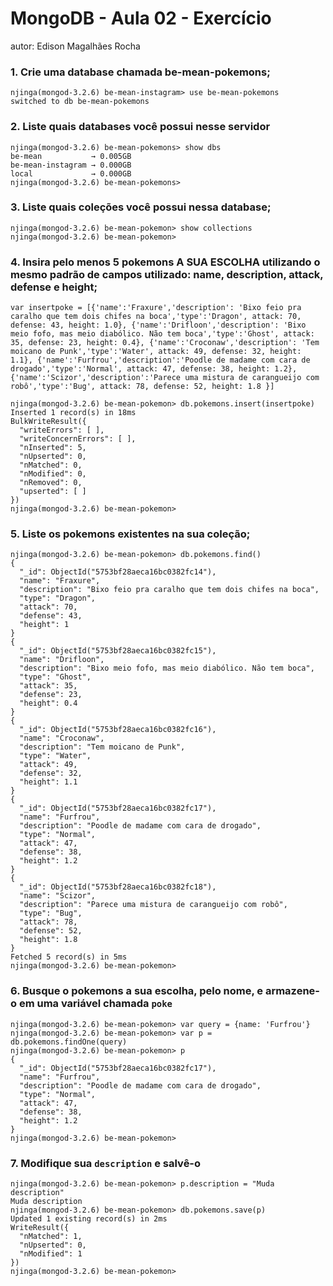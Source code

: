 # MongoDB - Aula 02 - Exercício
autor: Edison Magalhães Rocha


### 1. Crie uma database chamada be-mean-pokemons;
```
njinga(mongod-3.2.6) be-mean-instagram> use be-mean-pokemons
switched to db be-mean-pokemons
```

### 2. Liste quais databases você possui nesse servidor
```
njinga(mongod-3.2.6) be-mean-pokemons> show dbs
be-mean           → 0.005GB
be-mean-instagram → 0.000GB
local             → 0.000GB
njinga(mongod-3.2.6) be-mean-pokemons> 
```

### 3. Liste quais coleções você possui nessa database;
```
njinga(mongod-3.2.6) be-mean-pokemon> show collections
njinga(mongod-3.2.6) be-mean-pokemon>
```

### 4. Insira pelo menos 5 pokemons A SUA ESCOLHA utilizando o mesmo padrão de campos utilizado: name, description, attack, defense e height;
```
var insertpoke = [{'name':'Fraxure','description': 'Bixo feio pra caralho que tem dois chifes na boca','type':'Dragon', attack: 70, defense: 43, height: 1.0}, {'name':'Drifloon','description': 'Bixo meio fofo, mas meio diabólico. Não tem boca','type':'Ghost', attack: 35, defense: 23, height: 0.4}, {'name':'Croconaw','description': 'Tem moicano de Punk','type':'Water', attack: 49, defense: 32, height: 1.1}, {'name':'Furfrou','description':'Poodle de madame com cara de drogado','type':'Normal', attack: 47, defense: 38, height: 1.2}, {'name':'Scizor','description':'Parece uma mistura de carangueijo com robô','type':'Bug', attack: 78, defense: 52, height: 1.8 }]

njinga(mongod-3.2.6) be-mean-pokemon> db.pokemons.insert(insertpoke)
Inserted 1 record(s) in 18ms
BulkWriteResult({
  "writeErrors": [ ],
  "writeConcernErrors": [ ],
  "nInserted": 5,
  "nUpserted": 0,
  "nMatched": 0,
  "nModified": 0,
  "nRemoved": 0,
  "upserted": [ ]
})
njinga(mongod-3.2.6) be-mean-pokemon> 
```

### 5. Liste os pokemons existentes na sua coleção;
```
njinga(mongod-3.2.6) be-mean-pokemon> db.pokemons.find()
{
  "_id": ObjectId("5753bf28aeca16bc0382fc14"),
  "name": "Fraxure",
  "description": "Bixo feio pra caralho que tem dois chifes na boca",
  "type": "Dragon",
  "attack": 70,
  "defense": 43,
  "height": 1
}
{
  "_id": ObjectId("5753bf28aeca16bc0382fc15"),
  "name": "Drifloon",
  "description": "Bixo meio fofo, mas meio diabólico. Não tem boca",
  "type": "Ghost",
  "attack": 35,
  "defense": 23,
  "height": 0.4
}
{
  "_id": ObjectId("5753bf28aeca16bc0382fc16"),
  "name": "Croconaw",
  "description": "Tem moicano de Punk",
  "type": "Water",
  "attack": 49,
  "defense": 32,
  "height": 1.1
}
{
  "_id": ObjectId("5753bf28aeca16bc0382fc17"),
  "name": "Furfrou",
  "description": "Poodle de madame com cara de drogado",
  "type": "Normal",
  "attack": 47,
  "defense": 38,
  "height": 1.2
}
{
  "_id": ObjectId("5753bf28aeca16bc0382fc18"),
  "name": "Scizor",
  "description": "Parece uma mistura de carangueijo com robô",
  "type": "Bug",
  "attack": 78,
  "defense": 52,
  "height": 1.8
}
Fetched 5 record(s) in 5ms
njinga(mongod-3.2.6) be-mean-pokemon> 
```

### 6. Busque o pokemons a sua escolha, pelo nome, e armazene-o em uma variável chamada `poke`
```
njinga(mongod-3.2.6) be-mean-pokemon> var query = {name: 'Furfrou'}
njinga(mongod-3.2.6) be-mean-pokemon> var p = db.pokemons.findOne(query)
njinga(mongod-3.2.6) be-mean-pokemon> p
{
  "_id": ObjectId("5753bf28aeca16bc0382fc17"),
  "name": "Furfrou",
  "description": "Poodle de madame com cara de drogado",
  "type": "Normal",
  "attack": 47,
  "defense": 38,
  "height": 1.2
}
njinga(mongod-3.2.6) be-mean-pokemon> 
```

### 7. Modifique sua `description` e salvê-o
```
njinga(mongod-3.2.6) be-mean-pokemon> p.description = "Muda description"
Muda description
njinga(mongod-3.2.6) be-mean-pokemon> db.pokemons.save(p)
Updated 1 existing record(s) in 2ms
WriteResult({
  "nMatched": 1,
  "nUpserted": 0,
  "nModified": 1
})
njinga(mongod-3.2.6) be-mean-pokemon> 
```